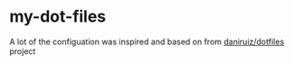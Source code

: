 # my-dot-files

A lot of the configuation was inspired and based on from [daniruiz/dotfiles](https://github.com/daniruiz/dotfiles) project
